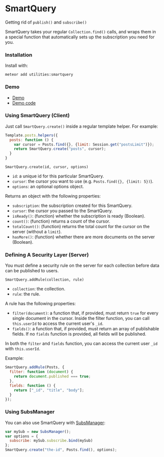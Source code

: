 # SmartQuery

Getting rid of `publish()` and `subscribe()`

SmartQuery takes your regular `Collection.find()` calls, and wraps them in a special function that automatically sets up the subscription you need for you. 

### Installation

Install with:

```
meteor add utilities:smartquery
```

### Demo

- [Demo](http://smartquery.meteor.com)
- [Demo code](https://github.com/SachaG/smartquery-demo)

### Using SmartQuery (Client)

Just call `SmartQuery.create()` inside a regular template helper. For example:

```js
Template.posts.helpers({
  posts: function () {
    var cursor = Posts.find({}, {limit: Session.get("postsLimit")});
    return SmartQuery.create("posts", cursor);
  }
}
```

`SmartQuery.create(id, cursor, options)`

- `id`: a unique id for this particular SmartQuery.
- `cursor`: the cursor you want to use (e.g. `Posts.find({}, {limit: 5})`).
- `options`: an optional options object.

Returns an object with the following properties:

- `subscription`: the subscription created for this SmartQuery.
- `cursor`: the cursor you passed to the SmartQuery.
- `isReady()`: (function) whether the subscription is ready (Boolean).
- `count()`: (function) returns a count of the cursor.
- `totalCount()`: (function) returns the total count for the cursor on the server (without a `limit`).
- `hasMore()`: (function) whether there are more documents on the server (Boolean).

### Defining A Security Layer (Server)

You must define a security rule on the server for each collection before data can be published to users.

`SmartQuery.addRule(collection, rule)`

- `collection`: the collection.
- `rule`: the rule.

A rule has the following properties:

- `filter(document)`: a function that, if provided, must return `true` for every single document in the cursor. Inside the filter function, you can call `this.userId` to access the current user's `_id`. 
- `fields()`: a function that, if provided, must return an array of publishable fields. If no `fields` function is provided, all fields will be published. 

In both the `filter` and `fields` function, you can access the current user `_id` with `this.userId`. 

Example:

```js
SmartQuery.addRule(Posts, {
  filter: function (document) {
    return document.published === true;
  },
  fields: function () {
    return ["_id", "title", "body"];
  }
});
```

### Using SubsManager

You can also use SmartQuery with [SubsManager](https://github.com/meteorhacks/subs-manager):

```js
var mySub = new SubsManager();
var options = {
  subscribe: mySub.subscribe.bind(mySub)
};
SmartQuery.create("the-id", Posts.find(), options);
```